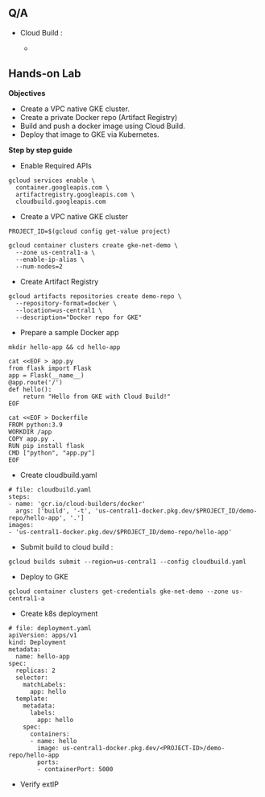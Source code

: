 Q/A
----

* Cloud Build : 

    * 

Hands-on Lab
------------

**Objectives**

* Create a VPC native GKE cluster.
* Create a private Docker repo (Artifact Registry)
* Build and push a docker image using Cloud Build.
* Deploy that image to GKE via Kubernetes.

**Step by step guide**

* Enable Required APIs

```
gcloud services enable \
  container.googleapis.com \
  artifactregistry.googleapis.com \
  cloudbuild.googleapis.com
```

* Create a VPC native GKE cluster

```
PROJECT_ID=$(gcloud config get-value project)

gcloud container clusters create gke-net-demo \
  --zone us-central1-a \
  --enable-ip-alias \
  --num-nodes=2
```

* Create Artifact Registry

```
gcloud artifacts repositories create demo-repo \
  --repository-format=docker \
  --location=us-central1 \
  --description="Docker repo for GKE"
```

* Prepare a sample Docker app

```
mkdir hello-app && cd hello-app

cat <<EOF > app.py
from flask import Flask
app = Flask(__name__)
@app.route('/')
def hello():
    return "Hello from GKE with Cloud Build!"
EOF

cat <<EOF > Dockerfile
FROM python:3.9
WORKDIR /app
COPY app.py .
RUN pip install flask
CMD ["python", "app.py"]
EOF
```

* Create cloudbuild.yaml 

```
# file: cloudbuild.yaml
steps:
- name: 'gcr.io/cloud-builders/docker'
  args: ['build', '-t', 'us-central1-docker.pkg.dev/$PROJECT_ID/demo-repo/hello-app', '.']
images:
- 'us-central1-docker.pkg.dev/$PROJECT_ID/demo-repo/hello-app'
```

* Submit build to cloud build : 

```
gcloud builds submit --region=us-central1 --config cloudbuild.yaml
```

* Deploy to GKE

```
gcloud container clusters get-credentials gke-net-demo --zone us-central1-a
```

* Create k8s deployment 

```
# file: deployment.yaml
apiVersion: apps/v1
kind: Deployment
metadata:
  name: hello-app
spec:
  replicas: 2
  selector:
    matchLabels:
      app: hello
  template:
    metadata:
      labels:
        app: hello
    spec:
      containers:
      - name: hello
        image: us-central1-docker.pkg.dev/<PROJECT-ID>/demo-repo/hello-app
        ports:
        - containerPort: 5000
```

* Verify extIP